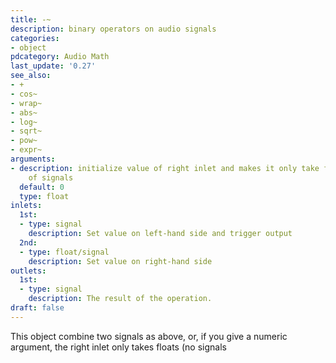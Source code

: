 ```yaml
---
title: -~
description: binary operators on audio signals
categories:
- object
pdcategory: Audio Math
last_update: '0.27'
see_also:
- +
- cos~
- wrap~
- abs~
- log~
- sqrt~
- pow~
- expr~
arguments:
- description: initialize value of right inlet and makes it only take floats instead
    of signals 
  default: 0
  type: float
inlets:
  1st:
  - type: signal
    description: Set value on left-hand side and trigger output
  2nd:
  - type: float/signal
    description: Set value on right-hand side
outlets:
  1st:
  - type: signal
    description: The result of the operation.
draft: false
---
```

This object combine two signals as above, or, if you give a numeric argument, the right inlet only takes floats (no signals